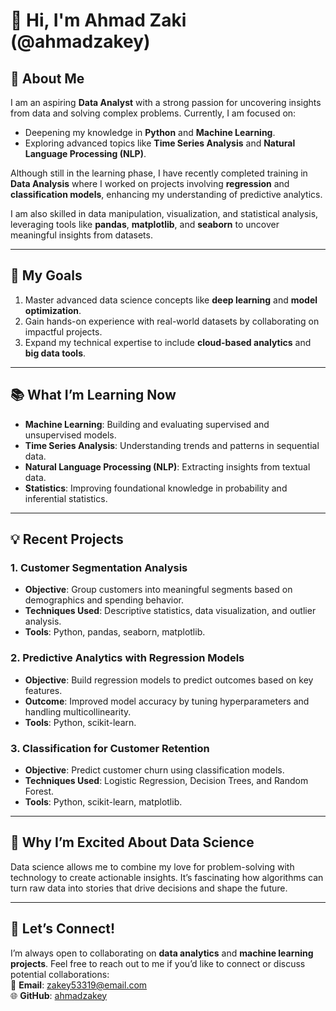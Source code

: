 # 👋 Hi, I'm Ahmad Zaki (@ahmadzakey)  

## 🚀 **About Me**  
I am an aspiring **Data Analyst** with a strong passion for uncovering insights from data and solving complex problems. Currently, I am focused on:  
- Deepening my knowledge in **Python** and **Machine Learning**.  
- Exploring advanced topics like **Time Series Analysis** and **Natural Language Processing (NLP)**.  

Although still in the learning phase, I have recently completed training in **Data Analysis** where I worked on projects involving **regression** and **classification models**, enhancing my understanding of predictive analytics.  

I am also skilled in data manipulation, visualization, and statistical analysis, leveraging tools like **pandas**, **matplotlib**, and **seaborn** to uncover meaningful insights from datasets.  

---

## 🎯 **My Goals**  
1. Master advanced data science concepts like **deep learning** and **model optimization**.  
2. Gain hands-on experience with real-world datasets by collaborating on impactful projects.  
3. Expand my technical expertise to include **cloud-based analytics** and **big data tools**.  

---

## 📚 **What I’m Learning Now**  
- **Machine Learning**: Building and evaluating supervised and unsupervised models.  
- **Time Series Analysis**: Understanding trends and patterns in sequential data.  
- **Natural Language Processing (NLP)**: Extracting insights from textual data.  
- **Statistics**: Improving foundational knowledge in probability and inferential statistics.  

---

## 💡 **Recent Projects**  
### 1. **Customer Segmentation Analysis**  
- **Objective**: Group customers into meaningful segments based on demographics and spending behavior.  
- **Techniques Used**: Descriptive statistics, data visualization, and outlier analysis.  
- **Tools**: Python, pandas, seaborn, matplotlib.  

### 2. **Predictive Analytics with Regression Models**  
- **Objective**: Build regression models to predict outcomes based on key features.  
- **Outcome**: Improved model accuracy by tuning hyperparameters and handling multicollinearity.  
- **Tools**: Python, scikit-learn.  

### 3. **Classification for Customer Retention**  
- **Objective**: Predict customer churn using classification models.  
- **Techniques Used**: Logistic Regression, Decision Trees, and Random Forest.  
- **Tools**: Python, scikit-learn, matplotlib.  

---

## 🌱 **Why I’m Excited About Data Science**  
Data science allows me to combine my love for problem-solving with technology to create actionable insights. It’s fascinating how algorithms can turn raw data into stories that drive decisions and shape the future.  

---

## 🤝 **Let’s Connect!**  
I’m always open to collaborating on **data analytics** and **machine learning projects**. Feel free to reach out to me if you’d like to connect or discuss potential collaborations:  
📧 **Email**: [zakey53319@email.com](mailto:zakey53319@email.com)  
🌐 **GitHub**: [ahmadzakey](https://github.com/ahmadzakey)  
